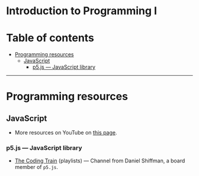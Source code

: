 # Introduction to Programming I
# Table of contents

<!-- vim-markdown-toc GFM -->

* [Programming resources](#programming-resources)
    * [JavaScript](#javascript)
        * [p5.js — JavaScript library](#p5js--javascript-library)

<!-- vim-markdown-toc -->

---

# Programming resources

## JavaScript

- More resources on YouTube on [this page](https://github.com/sglavoie/REPL/tree/master/youtube).

### p5.js — JavaScript library

- [The Coding Train](https://www.youtube.com/user/shiffman/playlists) (playlists) — Channel from Daniel Shiffman, a board member of `p5.js`.
